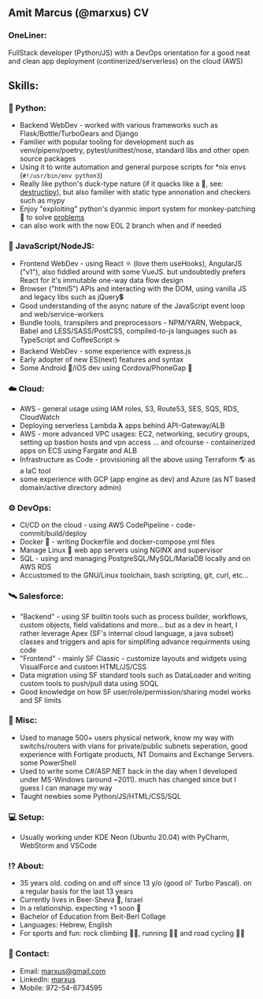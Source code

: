 ## Amit Marcus (@marxus) CV

### OneLiner:
FullStack developer (Python/JS) with a DevOps orientation for a good neat and clean app deployment (continerized/serverless) on the cloud (AWS)

## Skills:

### 🐍 Python:
- Backend WebDev - worked with various frameworks such as Flask/Bottle/TurboGears and  Django
- Familier with popular tooling for development such as venv/pipenv/poetry, pytest/unittest/nose, standard libs and other open source packages
- Using it to write automation and general purpose scripts for *nix envs (`#!/usr/bin/env python3`)
- Really like python's duck-type nature (if it quacks like a 🦆, see: [destructipy](https://github.com/marxus/destructipy)), but also familier with static type annonation and checkers such as mypy
- Enjoy "exploiting" python's dyanmic import system for monkey-patching 🐒 to solve [problems](https://gist.github.com/marxus/78b18f59456d39963e2f481f5973c81a)
- can also work with the now EOL 2 branch when and if needed

### 📜 JavaScript/NodeJS:
- Frontend WebDev - using React ⚛️ (love them useHooks), AngularJS ("v1"), also fiddled around with some VueJS. but undoubtedly prefers React for it's immutable one-way data flow design
- Browser ("html5") APIs and interacting with the DOM, using vanilla JS and legacy libs such as jQuery💲
- Good understanding of the async nature of the JavaScript event loop and web/service-workers
- Bundle tools, transpilers and preprocessors - NPM/YARN, Webpack, Babel and LESS/SASS/PostCSS, compiled-to-js languages such as TypeScript and CoffeeScript ☕
- Backend WebDev - some experience with express.js
- Early adopter of new ES(next) features and syntax
- Some Android 🤖/iOS dev using Cordova/PhoneGap 📱

### ☁️ Cloud:
- AWS - general usage using IAM roles, S3, Route53, SES, SQS, RDS, CloudWatch
- Deploying serverless Lambda **λ** apps behind API-Gateway/ALB
- AWS - more advanced VPC usages: EC2, networking, secutiry groups, setting up bastion hosts and vpn access ... and ofcourse - containerized apps on ECS using Fargate and ALB
- Infrastructure as Code - provisioning all the above using Terraform 🌎 as a IaC tool
- some experience with GCP (app engine as dev) and Azure (as NT based domain/active directory admin)

### ⚙️ DevOps:
- CI/CD on the cloud - using AWS CodePipeline - code-commit/build/deploy
- Docker 🐳 - writing Dockerfile and docker-compose.yml files
- Manage Linux 🐧 web app servers using NGINX and supervisor
- SQL - using and managing PostgreSQL/MySQL/MariaDB locally and on AWS RDS
- Accustomed to the GNU/Linux toolchain, bash scripting, git, curl, etc...

### 🛰️ Salesforce:
- "Backend" - using SF builtin tools such as process builder, workflows, custom objects, field validations and more... but as a dev in heart, I rather leverage Apex (SF's internal cloud language, a java subset) classes and triggers and apis for simplifing advance requirments using code
- "Frontend" - mainly SF Classic - customize layouts and widgets using VisualForce and custom HTML/JS/CSS
- Data migration using SF standard tools such as DataLoader and writing custom tools to push/pull data using SOQL
- Good knowledge on how SF user/role/permission/sharing model works and SF limits

### 🐆 Misc:
- Used to manage 500+ users physical network, know my way  with switchs/routers with vlans for private/public subnets seperation, good experience with Fortigate products, NT Domains and Exchange Servers. some PowerShell
- Used to write some C#/ASP.NET back in the day when I developed under MS-Windows (around ~2011). much has changed since but I guess I can manage my way
- Taught newbies some Python/JS/HTML/CSS/SQL

### 💻 Setup:
- Usually working under KDE Neon (Ubuntu 20.04) with PyCharm, WebStorm and VSCode

### ⁉️ About:
- 35 years old. coding on and off since 13 y/o (good ol' Turbo Pascal). on a regular basis for the last 13 years
- Currently lives in Beer-Sheva 🐪, Israel
- In a relationship. expecting +1 soon 👶
- Bachelor of Education from Beit-Berl Collage
- Languages: Hebrew, English
- For sports and fun: rock climbing 🧗‍♂️, running 🏃‍♂️ and road cycling 🚴🏿

### 📨 Contact:
- Email: [marxus@gmail.com](mailto:marxus@gmail.com)
- LinkedIn: [marxus](https://www.linkedin.com/in/marxus)
- Mobile: 972-54-6734595
